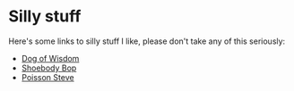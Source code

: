 
# Silly stuff

Here's some links to silly stuff I like, please don't take any of this seriously:

- [Dog of Wisdom](https://www.youtube.com/watch?v=D-UmfqFjpl0)
- [Shoebody Bop](https://www.youtube.com/watch?v=A6eqWGIvHBs)
- [Poisson Steve](https://www.youtube.com/watch?v=Zg6snq_oceg)